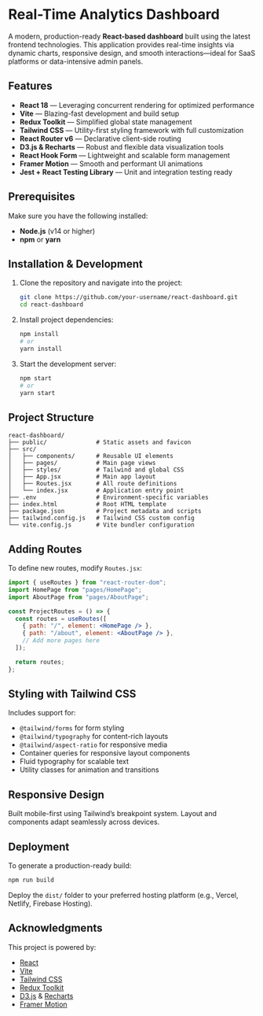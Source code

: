 # Real-Time Analytics Dashboard

A modern, production-ready **React-based dashboard** built using the latest frontend technologies. This application provides real-time insights via dynamic charts, responsive design, and smooth interactions—ideal for SaaS platforms or data-intensive admin panels.

## Features

* **React 18** — Leveraging concurrent rendering for optimized performance
* **Vite** — Blazing-fast development and build setup
* **Redux Toolkit** — Simplified global state management
* **Tailwind CSS** — Utility-first styling framework with full customization
* **React Router v6** — Declarative client-side routing
* **D3.js & Recharts** — Robust and flexible data visualization tools
* **React Hook Form** — Lightweight and scalable form management
* **Framer Motion** — Smooth and performant UI animations
* **Jest + React Testing Library** — Unit and integration testing ready

## Prerequisites

Make sure you have the following installed:

* **Node.js** (v14 or higher)
* **npm** or **yarn**

## Installation & Development

1. Clone the repository and navigate into the project:

   ```bash
   git clone https://github.com/your-username/react-dashboard.git
   cd react-dashboard
   ```

2. Install project dependencies:

   ```bash
   npm install
   # or
   yarn install
   ```

3. Start the development server:

   ```bash
   npm start
   # or
   yarn start
   ```

## Project Structure

```
react-dashboard/
├── public/              # Static assets and favicon
├── src/
│   ├── components/      # Reusable UI elements
│   ├── pages/           # Main page views
│   ├── styles/          # Tailwind and global CSS
│   ├── App.jsx          # Main app layout
│   ├── Routes.jsx       # All route definitions
│   └── index.jsx        # Application entry point
├── .env                 # Environment-specific variables
├── index.html           # Root HTML template
├── package.json         # Project metadata and scripts
├── tailwind.config.js   # Tailwind CSS custom config
└── vite.config.js       # Vite bundler configuration
```

## Adding Routes

To define new routes, modify `Routes.jsx`:

```jsx
import { useRoutes } from "react-router-dom";
import HomePage from "pages/HomePage";
import AboutPage from "pages/AboutPage";

const ProjectRoutes = () => {
  const routes = useRoutes([
    { path: "/", element: <HomePage /> },
    { path: "/about", element: <AboutPage /> },
    // Add more pages here
  ]);

  return routes;
};
```

## Styling with Tailwind CSS

Includes support for:

* `@tailwind/forms` for form styling
* `@tailwind/typography` for content-rich layouts
* `@tailwind/aspect-ratio` for responsive media
* Container queries for responsive layout components
* Fluid typography for scalable text
* Utility classes for animation and transitions

## Responsive Design

Built mobile-first using Tailwind’s breakpoint system. Layout and components adapt seamlessly across devices.

## Deployment

To generate a production-ready build:

```bash
npm run build
```

Deploy the `dist/` folder to your preferred hosting platform (e.g., Vercel, Netlify, Firebase Hosting).

## Acknowledgments

This project is powered by:

* [React](https://reactjs.org/)
* [Vite](https://vitejs.dev/)
* [Tailwind CSS](https://tailwindcss.com/)
* [Redux Toolkit](https://redux-toolkit.js.org/)
* [D3.js](https://d3js.org/) & [Recharts](https://recharts.org/)
* [Framer Motion](https://www.framer.com/motion/)
